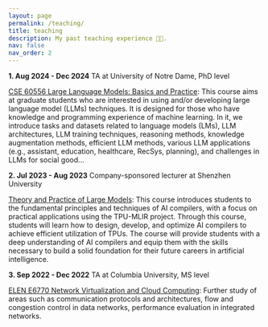 ```yaml
---
layout: page
permalink: /teaching/
title: teaching
description: My past teaching experience 👩‍🏫.
nav: false
nav_order: 2
---
```


**1. Aug 2024 - Dec 2024**     TA at University of Notre Dame, PhD level
   
   [CSE 60556 Large Language Models: Basics and Practice](https://www.coursicle.com/nd/courses/CSE/60556/): This course aims at graduate students who are interested in using and/or developing large language model (LLMs) techniques. It is designed for those who have knowledge and programming experience of machine learning. In it, we introduce tasks and datasets related to language models (LMs), LLM architectures, LLM training techniques, reasoning methods, knowledge augmentation methods, efficient LLM methods, various LLM applications (e.g., assistant, education, healthcare, RecSys, planning), and challenges in LLMs for social good...


**2. Jul 2023 - Aug 2023**  Company-sponsored lecturer at Shenzhen University

 <ins>Theory and Practice of Large Models</ins>: This course introduces students to the fundamental principles and techniques of AI compilers, with a focus on practical applications using the TPU-MLIR project. Through this course, students will learn how to design, develop, and optimize AI compilers to achieve efficient utilization of TPUs. The course will provide students with a deep understanding of AI compilers and equip them with the skills necessary to build a solid foundation for their future careers in artificial intelligence.

 **3. Sep 2022 - Dec 2022**  TA at Columbia University, MS level

[ELEN E6770 Network Virtualization and Cloud Computing](https://www.ee.columbia.edu/content/topics-networking-0): Further study of areas such as communication protocols and architectures, flow and congestion control in data networks, performance evaluation in integrated networks.
